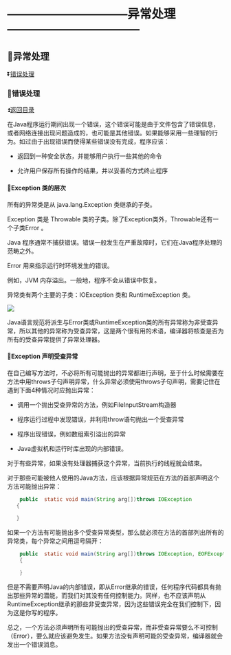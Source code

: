 # ——————————异常处理——————————— #

<p id="t"></p>

## :book:异常处理 ##

:arrow_double_down:<a href="#a1">错误处理</a>


<p id="a1"><p>
  
### :crossed_flags:错误处理 ###

:arrow_double_up:<a href="#t">返回目录</a>

在Java程序运行期间出现一个错误，这个错误可能是由于文件包含了错误信息，或者网络连接出现问题造成的，也可能是其他错误。如果能够采用一些理智的行为。如过由于出现错误而使得某些错误没有完成，程序应该：
 
 * 返回到一种安全状态，并能够用户执行一些其他的命令
 
 * 允许用户保存所有操作的结果，并以妥善的方式终止程序

#### :circus_tent:Exception 类的层次  ####

所有的异常类是从 java.lang.Exception 类继承的子类。

Exception 类是 Throwable 类的子类。除了Exception类外，Throwable还有一个子类Error 。

Java 程序通常不捕获错误。错误一般发生在严重故障时，它们在Java程序处理的范畴之外。

Error 用来指示运行时环境发生的错误。

例如，JVM 内存溢出。一般地，程序不会从错误中恢复。

异常类有两个主要的子类：IOException 类和 RuntimeException 类。

![](http://www.runoob.com/wp-content/uploads/2013/12/12-130Q1234I6223.jpg)

Java语言规范将派生与Error类或RuntimeException类的所有异常称为非受查异常，所以其他的异常称为受查异常，这是两个很有用的术语，编译器将核查是否为所有的受查异常提供了异常处理器。

#### :circus_tent:Exception 声明受查异常  ####

在自己编写方法时，不必将所有可能抛出的异常都进行声明，至于什么时候需要在方法中用throws子句声明异常，什么异常必须使用throws子句声明，需要记住在遇到下面4种情况时应抛出异常：

 * 调用一个抛出受查异常的方法，例如FileInputStream构造器
 
 * 程序运行过程中发现错误，并利用throw语句抛出一个受查异常
 
 * 程序出现错误，例如数组索引溢出的异常
 
 * Java虚拟机和运行时库出现的内部错误。
 
 对于有些异常，如果没有处理器捕获这个异常，当前执行的线程就会结束。
 
 对于那些可能被他人使用的Java方法，应该根据异常规范在方法的首部声明这个方法可能抛出异常：
 
 ```java
     public  static void main(String arg[])throws IOException
    {
        
    }
```

如果一个方法有可能抛出多个受查异常类型，那么就必须在方法的首部列出所有的异常类，每个异常之间用逗号隔开：

```java
    public  static void main(String arg[])throws IOException, EOFException
    {

    }

```

但是不需要声明Java的内部错误，即从Error继承的错误，任何程序代码都具有抛出那些异常的潜能，而我们对其没有任何控制能力。同样，也不应该声明从RuntimeException继承的那些非受查异常，因为这些错误完全在我们控制下，因为这是你写的程序。

总之，一个方法必须声明所有可能抛出的受查异常，而非受查异常要么不可控制（Error），要么就应该避免发生。如果方法没有声明可能的受查异常，编译器就会发出一个错误消息。









